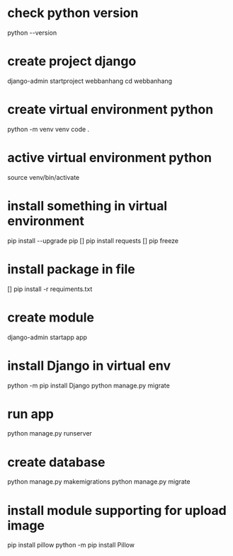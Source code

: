 # check python version
python --version
# create project django
django-admin startproject webbanhang
cd webbanhang
# create virtual environment python
python -m venv venv
code .
# active virtual environment python
source venv/bin/activate
# install something in virtual environment
pip install --upgrade pip
[] pip install  requests
[] pip freeze
# install package in file
[] pip install -r requiments.txt
# create module 
django-admin startapp app
# install Django in virtual env
python -m pip install Django
python manage.py migrate
# run app
python manage.py runserver
# create database
python manage.py makemigrations
python manage.py migrate
# install module supporting for upload image
pip install pillow
python -m pip install Pillow